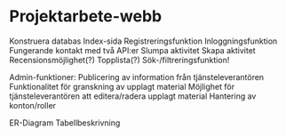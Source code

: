 # Projektarbete-webb

Konstruera databas
Index-sida
Registreringsfunktion
Inloggningsfunktion
Fungerande kontakt med två API:er
Slumpa aktivitet
Skapa aktivitet
Recensionsmöjlighet(?)
Topplista(?)
Sök-/filtreringsfunktion!

Admin-funktioner:
    Publicering av information från tjänsteleverantören
    Funktionalitet för granskning av upplagt material
    Möjlighet för tjänsteleverantören att editera/radera upplagt material
    Hantering av konton/roller

ER-Diagram
Tabellbeskrivning
